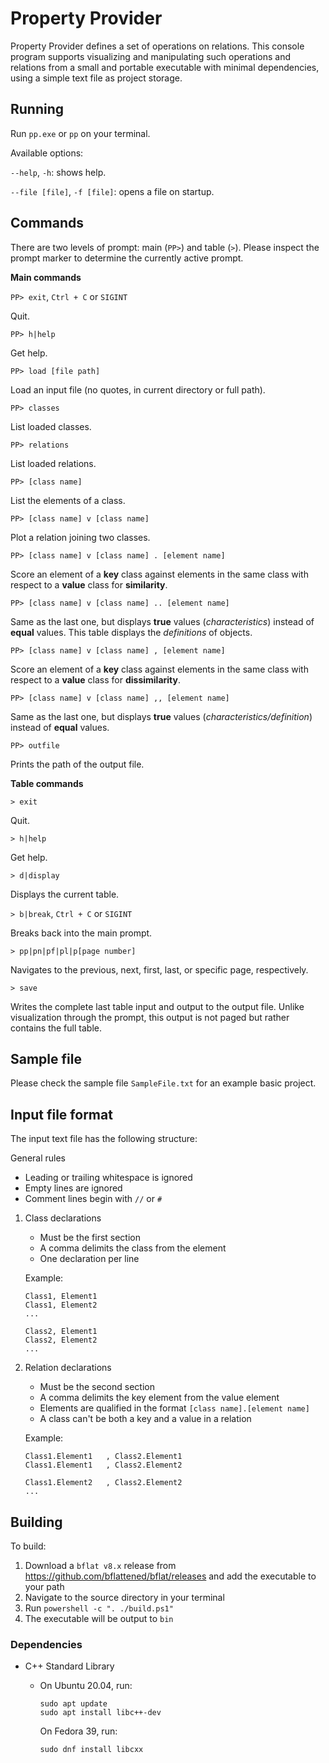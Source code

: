 # Property Provider

Property Provider defines a set of operations on relations. This console program supports visualizing and manipulating such operations and relations from a small and portable executable with minimal dependencies, using a simple text file as project storage.

## Running

Run `pp.exe` or `pp` on your terminal.

Available options:

`--help`, `-h`: shows help.

`--file [file]`, `-f [file]`: opens a file on startup.

## Commands

There are two levels of prompt: main (`PP>`) and table (`>`). Please inspect the prompt marker to determine the currently active prompt.

**Main commands**

`PP> exit`, `Ctrl + C` or `SIGINT`

Quit.

`PP> h|help`

Get help.

`PP> load [file path]`

Load an input file (no quotes, in current directory or full path).

`PP> classes`

List loaded classes.

`PP> relations`

List loaded relations.

`PP> [class name]`

List the elements of a class.

`PP> [class name] v [class name]`

Plot a relation joining two classes.

`PP> [class name] v [class name] . [element name]`

Score an element of a **key** class against elements in the same class with respect to a **value** class for **similarity**.

`PP> [class name] v [class name] .. [element name]`

Same as the last one, but displays **true** values (*characteristics*) instead of **equal** values. This table displays the *definitions* of objects.

`PP> [class name] v [class name] , [element name]`

Score an element of a **key** class against elements in the same class with respect to a **value** class for **dissimilarity**.

`PP> [class name] v [class name] ,, [element name]`

Same as the last one, but displays **true** values (*characteristics/definition*) instead of **equal** values.

`PP> outfile`

Prints the path of the output file.

**Table commands**

`> exit`

Quit.

`> h|help`

Get help.

`> d|display`

Displays the current table.

`> b|break`, `Ctrl + C` or `SIGINT`

Breaks back into the main prompt.

`> pp|pn|pf|pl|p[page number]`

Navigates to the previous, next, first, last, or specific page, respectively.

`> save`

Writes the complete last table input and output to the output file. Unlike visualization through the prompt, this output is not paged but rather contains the full table.

## Sample file

Please check the sample file `SampleFile.txt` for an example basic project.

## Input file format

The input text file has the following structure:

General rules

- Leading or trailing whitespace is ignored
- Empty lines are ignored
- Comment lines begin with `//` or `#`

1. Class declarations

   - Must be the first section
   - A comma delimits the class from the element
   - One declaration per line

   Example:

   ```
   Class1, Element1
   Class1, Element2
   ...
   
   Class2, Element1
   Class2, Element2
   ...
   ```

2. Relation declarations

   - Must be the second section
   - A comma delimits the key element from the value element
   - Elements are qualified in the format `[class name].[element name]`
   - A class can't be both a key and a value in a relation

   Example:

   ```
   Class1.Element1   , Class2.Element1
   Class1.Element1   , Class2.Element2
   
   Class1.Element2   , Class2.Element2
   ...
   ```

## Building

To build:

1. Download a `bflat v8.x` release from https://github.com/bflattened/bflat/releases and add the executable to your path
2. Navigate to the source directory in your terminal
3. Run `powershell -c ". ./build.ps1"`
4. The executable will be output to `bin`

### Dependencies

- C++ Standard Library

  - On Ubuntu 20.04, run:

    ```
    sudo apt update
    sudo apt install libc++-dev
    ```

    On Fedora 39, run:
    
    ```
    sudo dnf install libcxx
    ```
